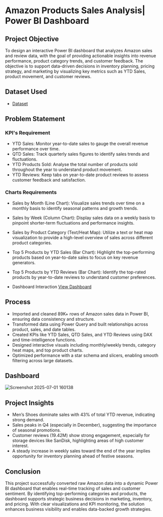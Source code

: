 # Amazon Products Sales Analysis| Power BI Dashboard 

## Project Objective
To design an interactive Power BI dashboard that analyzes Amazon sales and review data, with the goal of providing actionable insights into revenue performance, product category trends, and customer feedback. The objective is to support data-driven decisions in inventory planning, pricing strategy, and marketing by visualizing key metrics such as YTD Sales, product movement, and customer reviews.

## Dataset Used
- <a href="https://github.com/Anbu0007/Data-Analysis-Dashboard/blob/main/Amazon_Combined_Data.xlsx">Dataset</a>

## Problem Statement 
### KPI's Requirement 
- YTD Sales: Monitor year-to-date sales to gauge the overall revenue performance over time.
- QTD Sales: Track quarterly sales figures to identify sales trends and fluctuations.
- YTD Products Sold: Analyse the total number of products sold throughout the year to understand product movement.
- YTD Reviews: Keep tabs on year-to-date product reviews to assess customer feedback and satisfaction.

### Charts Requirements
- Sales by Month (Line Chart): Visualize sales trends over time on a monthly basis to identify seasonal patterns and growth trends.
- Sales by Week (Column Chart): Display sales data on a weekly basis to pinpoint shorter-term fluctuations and performance insights.
- Sales by Product Category (Text/Heat Map): Utilize a text or heat map visualization to provide a high-level overview of sales across different product categories.
- Top 5 Products by YTD Sales (Bar Chart): Highlight the top-performing products based on year-to-date sales to focus on key revenue generators.
- Top 5 Products by YTD Reviews (Bar Chart): Identify the top-rated products by year-to-date reviews to understand customer preferences.

- Dashboard Interaction <a href="https://github.com/Anbu0007/Data-Analysis-Dashboard/blob/main/IMG_20250610_151104.jpg">View Dashboard</a>

## Process
- Imported and cleaned 89K+ rows of Amazon sales data in Power BI, ensuring data consistency and structure.
- Transformed data using Power Query and built relationships across product, sales, and date tables.
- Created KPIs like YTD Sales, QTD Sales, and YTD Reviews using DAX and time-intelligence functions.
- Designed interactive visuals including monthly/weekly trends, category heat maps, and top product charts.
- Optimized performance with a star schema and slicers, enabling smooth filtering across large datasets.

## Dashboard 
![Screenshot 2025-07-01 160138](https://github.com/user-attachments/assets/3b87d80b-938e-466f-ba40-29eadbd550f2)

## Project Insights
- Men’s Shoes dominate sales with 43% of total YTD revenue, indicating strong demand.
- Sales peaks in Q4 (especially in December), suggesting the importance of seasonal promotions.
- Customer reviews (19.42M) show strong engagement, especially for storage devices like SanDisk, highlighting areas of high customer interest.
- A steady increase in weekly sales toward the end of the year implies opportunity for inventory planning ahead of festive seasons.

## Conclusion
This project successfully converted raw Amazon data into a dynamic Power BI dashboard that enables real-time tracking of sales and customer sentiment. By identifying top-performing categories and products, the dashboard supports strategic business decisions in marketing, inventory, and pricing. With clear visualizations and KPI monitoring, the solution enhances business visibility and enables data-backed growth strategies.
